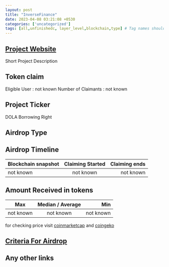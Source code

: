 ```yaml
---
layout: post
title: "InverseFinance"
date: 2023-04-08 03:21:08 +0530
categories: ['uncategorized']
tags: [all,unfinishedc, layer_level,blockchain,type] # Tag names should always be lowercase
---
```




## [Project Website](https://www.inverse.finance/)

 Short Project Description

## Token claim

Eligible User : not known
Number of Claimants : not known

## Project Ticker

DOLA Borrowing Right

## Airdrop Type

## Airdrop Timeline

| Blockchain snapshot     | Claiming Started           | Claiming ends    |
| ----------------------- |:--------------------------:| ----------------:|
|       not known         |        not known           |   not known      |

## Amount Received in tokens  

| Max        |    Median / Average  |       Min    |
| ---------- |:--------------------:| ------------:|
| not known  |     not known        |  not known   |

for checking price visit [coinmarketcap](https://coinmarketcap.com/currencies/dola-borrowing-right) and [coingeko](https://www.coingecko.com/en/coins/)

## [Criteria For Airdrop](https://www.inverse.finance/blog/posts/en-US/dola-borrowing-rights-dbr-airdrop)

## Any other links
